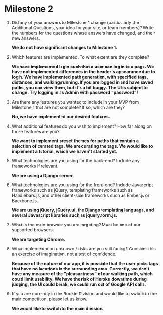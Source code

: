 Milestone 2
===

1. Did any of your answers to Milestone 1 change (particularly the Additional Questions, your idea for your site, or team members)? Write the numbers for the questions whose answers have changed, and their new answers.

    __We do not have significant changes to Milestone 1.__

2. Which features are implemented. To what extent are they complete?

    __We have implemented login such that a user can log in to a page. We have not implemented differences in the header's appearance due to login. We have implemented path generation, with specified tags, distances, and walking/running. If you are logged in and have saved paths, you can view them, but it's a bit buggy. The UI is subject to change. Try logging in as Admin with password "password"!__

3. Are there any features you wanted to include in your MVP from Milestone 1 that are not complete? If so, which are they?

    __No, we have implemented our desired features.__

4. What additional features do you wish to implement? How far along on those features are you?

    __We want to implement preset themes for paths that contain a selection of curated tags. We are curating the tags. We would like to implement a tutorial, which we haven't started yet.__

5. What technologies are you using for the back-end? Include any frameworks if relevant.

    __We are using a Django server.__

6. What technologies are you using for the front-end? Include Javascript frameworks such as jQuery, templating frameworks such as Handlebars.js, and other client-side frameworks such as Ember.js or Backbone.js.

    __We are using jQuery, jQuery.ui, the Django templating language, and several Javascript libraries such as jquery.form.js.__
7. What is the main browser you are targeting? Must be one of our supported browsers.

    __We are targeting Chrome.__
8. What implementation unknown / risks are you still facing? Consider this an exercise of imagination, not a test of confidence.

    __Because of the nature of our app, it is possible that the user picks tags that have no locations in the surrounding area. Currently, we don't have any measure of the "pleasantness" of our walking path, which could limit usability. We have the risk of Heroku downtime during judging, the UI could break, we could run out of Google API calls.__

9. If you are currently in the Rookie Division and would like to switch to the main competition, please let us know.

	__We would like to switch to the main division.__